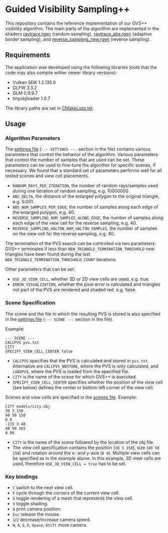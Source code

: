 # Guided Visibility Sampling++
This repository contains the reference implementation of our GVS++ visibility algorithm. The main parts of the algorithm are implemented in the shaders [raytrace.rgen](shaders/rt/raytrace.rgen) (random sampling), [raytrace_abs.rgen](shaders/rt/raytrace_abs.rgen) (adaptive border sampling), and [reverse_sampling_new.rgen](shaders/rt/reverse_sampling_new.rgen) (reverse sampling).

## Requirements
The application was developed using the following libraries (note that the code may also compile wither newer library versions):
* Vulkan SDK 1.2.135.0
* GLFW 3.3.2
* GLM 0.9.9.7
* tinyobjloader 1.0.7

The library paths are set in [CMakeLists.txt](CMakeLists.txt#L14).

## Usage
### Algorithm Parameters
The [settings file](settings/s0.txt) (`--- SETTINGS ---` section in the file) contains various parameters that control the behavior of the algorithm.
Various parameters that control the number of samples that are used can be set. These parameters can be used to fine-tune the algorithm for specific scenes, if necessary. We found that a standard set of parameters performs well for all tested scenes and view cell placements.
* `RANDOM_RAYS_PER_ITERATION`, the number of random rays/samples used during one iteration of random sampling, e.g. 10000000.
* `ABS_DELTA`, the distance of the enlarged polygon to the original triangle, e.g. 0.001.
* `ABS_NUM_SAMPLES_PER_EDGE`, the number of samples along each edge of the enlarged polygon, e.g. 40.
* `REVERSE_SAMPLING_NUM_SAMPLES_ALONG_EDGE`, the number of samples along each edge of the view cell for the reverse sampling, e.g. 40.
* `REVERSE_SAMPLING_HALTON_NUM_HALTON_SAMPLES`, the number of samples on the view cell for the reverse sampling, e.g. 40.

The termination of the PVS search can be controlled via two parameters: GVS++ terminates if less than `NEW_TRIANGLE_TERMINATION_THRESHOLD` new triangles have been found during the last `NEW_TRIANGLE_TERMINATION_THRESHOLD_COUNT` iterations.

Other parameters that can be set:
* `USE_3D_VIEW_CELL`, whether 3D or 2D view cells are used, e.g. true.
* `ERROR_VISUALIZATION`, whether the pixel error is calculated and triangles not part of the PVS are rendered and shaded red, e.g. false.

### Scene Specification
The scene and the file in which the resulting PVS is stored is also specified in the [settings file](settings/s0.txt) (`--- SCENE ---` section in the file).

Example:
```
--- SCENE ---
CALCPVS pvs.txt
CITY
SPECIFY_VIEW_CELL_CENTER false
```
* `CALCPVS` specifies that the PVS is calculated and stored in `pvs.txt`. Alternative are `CALCPVS_NOSTORE`, where the PVS is only calculated, and `LOADPVS`, where the PVS is loaded from the specified file.
* `CITY` is the name of the scene for which GVS++ is executed.
* `SPECIFY_VIEW_CELL_CENTER` specifies whether the position of the view cell (see below) defines the center or bottom left corner of the view cell.

Scenes and view cells are specified in the [scenes file](scenes.txt). Example:
```
CITY models/city.obj
30 3 150
40 50 150
0 0
-135 3 40
40 50 165
0 90
```
* `CITY` is the name of the scene followed by the location of the obj file.
* The view cell specification contains the position (`30 3 150`), size (`40 50 150`) and rotation around the x- and y-axis (`0 0`). Multiple view cells can be specified as in the example above. In this example, 3D view cells are used, therefore `USE_3D_VIEW_CELL = true` has to be set.

### Key bindings
* `C` switch to the next view cell.
* `F` cycle through the corners of the current view cell.
* `G` toggle rendering of a mesh that represents the view cell.
* `V` toggle shading.
* `Q` print camera position.
* `Esc` release the mouse.
* `1`/`2` decrease/increase camera speed.
* `W`, `A`, `S`, `D`, `Space`, `Shift` move camera.
